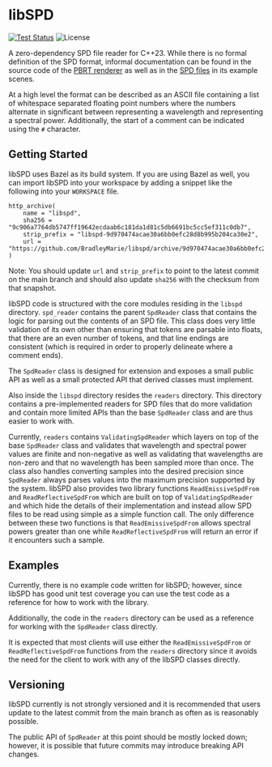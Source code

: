 # libSPD

[![Test Status](https://github.com/BradleyMarie/libspd/actions/workflows/c-cpp.yml/badge.svg?branch=main)](https://github.com/BradleyMarie/libspd/actions/workflows/c-cpp.yml)
![License](https://img.shields.io/badge/License-BSD_3--Clause-blue.svg)

A zero-dependency SPD file reader for C++23. While there is no formal definition
of the SPD format, informal documentation can be found in the source code of the
[PBRT renderer](https://github.com/mmp/pbrt-v4/blob/39e01e61f8de07b99859df04b271a02a53d9aeb2/src/pbrt/util/spectrum.cpp#L106)
as well as in the [SPD files](https://github.com/mmp/pbrt-v4-scenes/blob/30cf4a0346ae5a80a2d7a530a3ef7d0fa4f70572/killeroos/spds/Au.k.spd#L4) in its example scenes.

At a high level the format can be described as an ASCII file containing a list
of whitespace separated floating point numbers where the numbers alternate in
significant between representing a wavelength and representing a spectral power.
Additionally, the start of a comment can be indicated using the `#` character.

## Getting Started

libSPD uses Bazel as its build system. If you are using Bazel as well, you can
import libSPD into your workspace by adding a snippet like the following into
your `WORKSPACE` file.

```
http_archive(
    name = "libspd",
    sha256 = "9c906a7764db5747ff19642ecdaab6c181da1d81c5db6691bc5cc5ef311c0db7",
    strip_prefix = "libspd-9d970474acae30a6bb0efc28d8b995b204ca30e2",
    url = "https://github.com/BradleyMarie/libspd/archive/9d970474acae30a6bb0efc28d8b995b204ca30e2.zip",
)
```

Note: You should update `url` and `strip_prefix` to point to the latest commit
on the main branch and should also update `sha256` with the checksum from that
snapshot.

libSPD code is structured with the core modules residing in the `libspd`
directory. `spd_reader` contains the parent `SpdReader` class that contains the
logic for parsing out the contents of an SPD file. This class does very little
validation of its own other than ensuring that tokens are parsable into floats,
that there are an even number of tokens, and that line endings are consistent
(which is required in order to properly delineate where a comment ends).

The `SpdReader` class is designed for extension and exposes a small public API
as well as a small protected API that derived classes must implement.

Also inside the `libspd` directory resides the `readers` directory. This
directory contains a pre-implemented readers for SPD files that do more 
validation and contain more limited APIs than the base `SpdReader` class and are
thus easier to work with.

Currently, `readers` contains `ValidatingSpdReader` which layers on top of
the base `SpdReader` class and validates that wavelength and spectral power
values are finite and non-negative as well as validating that wavelengths are
non-zero and that no wavelength has been sampled more than once. The class also
handles converting samples into the desired precision since `SpdReader` always
parses values into the maximum precision supported by the system. libSPD also
provides two library functions `ReadEmissiveSpdFrom` and `ReadReflectiveSpdFrom`
which are built on top of `ValidatingSpdReader` and which hide the details of
their implementation and instead allow SPD files to be read using simple
as a simple function call. The only difference between these two functions is
that `ReadEmissiveSpdFrom` allows spectral powers greater than one while
`ReadReflectiveSpdFrom` will return an error if it encounters such a sample.

## Examples

Currently, there is no example code written for libSPD; however, since
libSPD has good unit test coverage you can use the test code as a reference
for how to work with the library.

Additionally, the code in the `readers` directory can be used as a reference
for working with the `SpdReader` class directly.

It is expected that most clients will use either the `ReadEmissiveSpdFrom` or
`ReadReflectiveSpdFrom` functions from the `readers` directory since it avoids
the need for the client to work with any of the libSPD classes directly.

## Versioning

libSPD currently is not strongly versioned and it is recommended that users
update to the latest commit from the main branch as often as is reasonably
possible.

The public API of `SpdReader` at this point should be mostly locked down;
however, it is possible that future commits may introduce breaking API changes.